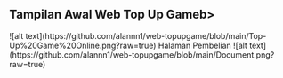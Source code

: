 <h2><b>Tampilan Awal Web Top Up Game</b>b></h2>
![alt text](https://github.com/alannn1/web-topupgame/blob/main/Top-Up%20Game%20Online.png?raw=true)
Halaman Pembelian
![alt text](https://github.com/alannn1/web-topupgame/blob/main/Document.png?raw=true)
